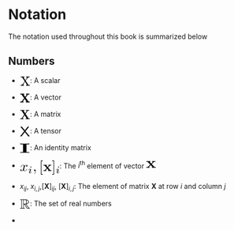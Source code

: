 # Notation
The notation used throughout this book is summarized below

## Numbers

* <img src="notations/scalar.svg" align="top" width="20.48pt" height="20.0pt"/>: A scalar
* <img src="notations/vector.svg" align="top" width="20.48pt" height="20.0pt"/>: A vector
* <img src="notations/martix.svg" align="top" width="20.48pt" height="20.0pt"/>: A matrix
* <img src="notations/tensor.svg" align="top" width="20.48pt" height="20.0pt"/>: A tensor
* <img src="notations/idenitity.svg" align="top" width="20.48pt" height="20.0pt"/>: An identity matrix
* <img src="notations/ith_element.svg" align="top" width="80.48pt" height="30.0pt"/>: The $i^\mathrm{th}$ element of vector <img src="notations/vector.svg" align="bottom" width="20.48pt" height="15.0pt"/>
* $x_{ij}$, $x_{i,j}$,$[\mathbf{X}]_{ij}$, $[\mathbf{X}]_{i,j}$: The element of matrix $\mathbf{X}$ at row $i$ and column $j$

* <img src="notations/real_numbers.svg" align="top" width="20.48pt" height="20.0pt"/>: The set of real numbers
*
